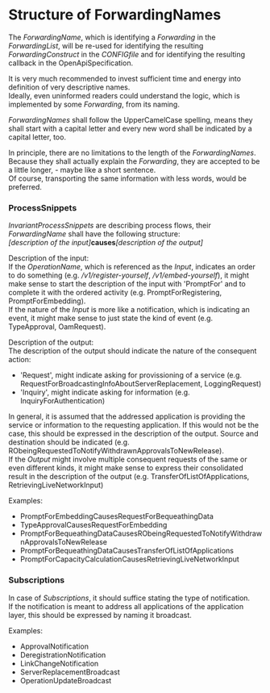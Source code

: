 # Structure of ForwardingNames  

The _ForwardingName_, which is identifying a _Forwarding_ in the _ForwardingList_, will be re-used for identifying the resulting _ForwardingConstruct_ in the _CONFIGfile_ and for identifying the resulting callback in the OpenApiSpecification.  

It is very much recommended to invest sufficient time and energy into definition of very descriptive names.  
Ideally, even uninformed readers could understand the logic, which is implemented by some _Forwarding_, from its naming.  

_ForwardingNames_ shall follow the UpperCamelCase spelling, means they shall start with a capital letter and every new word shall be indicated by a capital letter, too.  

In principle, there are no limitations to the length of the _ForwardingNames_.  
Because they shall actually explain the _Forwarding_, they are accepted to be a little longer, - maybe like a short sentence.  
Of course, transporting the same information with less words, would be preferred.  


### ProcessSnippets  

_InvariantProcessSnippets_ are describing process flows, their _ForwardingName_ shall have the following structure:  
_[description of the input]_**causes**_[description of the output]_  

Description of the input:  
If the _OperationName_, which is referenced as the _Input_, indicates an order to do something (e.g. _/v1/register-yourself_, _/v1/embed-yourself_), it might make sense to start the description of the input with 'PromptFor' and to complete it with the ordered activity (e.g. PromptForRegistering, PromptForEmbedding).  
If the nature of the _Input_ is more like a notification, which is indicating an event, it might make sense to just state the kind of event (e.g. TypeApproval, OamRequest).  

Description of the output:  
The description of the output should indicate the nature of the consequent action:  
- 'Request', might indicate asking for provissioning of a service (e.g. RequestForBroadcastingInfoAboutServerReplacement, LoggingRequest)  
- 'Inquiry', might indicate asking for information (e.g. InquiryForAuthentication)  

In general, it is assumed that the addressed application is providing the service or information to the requesting application. If this would not be the case, this should be expressed in the description of the output. Source and destination should be indicated (e.g. RObeingRequestedToNotifyWithdrawnApprovalsToNewRelease).  
If the _Output_ might involve multiple consequent requests of the same or even different kinds, it might make sense to express their consolidated result in the description of the output (e.g. TransferOfListOfApplications, RetrievingLiveNetworkInput)  

Examples:  
- PromptForEmbeddingCausesRequestForBequeathingData  
- TypeApprovalCausesRequestForEmbedding  
- PromptForBequeathingDataCausesRObeingRequestedToNotifyWithdrawnApprovalsToNewRelease  
- PromptForBequeathingDataCausesTransferOfListOfApplications  
- PromptForCapacityCalculationCausesRetrievingLiveNetworkInput  


### Subscriptions  

In case of _Subscriptions_, it should suffice stating the type of notification.  
If the notification is meant to address all applications of the application layer, this should be expressed by naming it broadcast.  

Examples:  
- ApprovalNotification  
- DeregistrationNotification  
- LinkChangeNotification  
- ServerReplacementBroadcast  
- OperationUpdateBroadcast  
